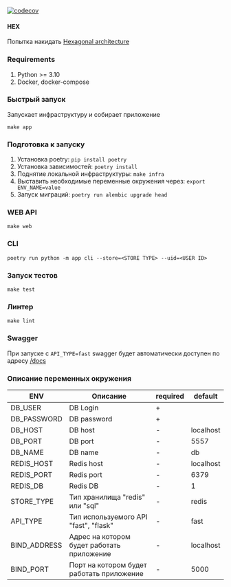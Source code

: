 [![codecov](https://codecov.io/gh/Hanyuusha/hex/branch/master/graph/badge.svg?token=U6DSSZ29RW)](https://codecov.io/gh/Hanyuusha/hex)


#### HEX
Попытка накидать [Hexagonal architecture](https://en.wikipedia.org/wiki/Hexagonal_architecture_(software))

### Requirements
1. Python >= 3.10
2. Docker, docker-compose

### Быстрый запуск
Запускает инфраструктуру и собирает приложение

`make app`

### Подготовка к запуску
1. Установка poetry: `pip install poetry`
2. Установка зависимостей: `poetry install`
3. Поднятие локальной инфраструктуры: `make infra`
4. Выставить необходимые переменные окружения через: `export ENV_NAME=value`
5. Запуск миграций: `poetry run alembic upgrade head`

### WEB API
`make web`

### CLI
`poetry run python -m app cli --store=<STORE TYPE> --uid=<USER ID>`

### Запуск тестов
`make test`

### Линтер
`make lint`

### Swagger
При запуске с `API_TYPE=fast` swagger будет автоматически доступен по адресу [/docs](/docs)

### Описание переменных окружения


| ENV          | Описание                                   | required | default   |
|--------------|--------------------------------------------|----------|-----------|
| DB_USER      | DB Login                                   | +        |           |
| DB_PASSWORD  | DB password                                | +        |           |
| DB_HOST      | DB host                                    | -        | localhost |
| DB_PORT      | DB port                                    | -        | 5557      |
| DB_NAME      | DB name                                    | -        | db        |
| REDIS_HOST   | Redis host                                 | -        | localhost |
| REDIS_PORT   | Redis port                                 | -        | 6379      |
| REDIS_DB     | Redis DB                                   | -        | 1         |
| STORE_TYPE   | Тип хранилища "redis" или "sql"            | -        | redis     |
| API_TYPE     | Тип используемого API "fast", "flask"      | -        | fast      |
| BIND_ADDRESS | Адрес на котором будет работать приложение | -        | localhost |
| BIND_PORT    | Порт на котором будет работать приложение  | -        | 5000      |



